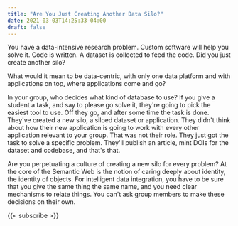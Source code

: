 ```yaml
---
title: "Are You Just Creating Another Data Silo?"
date: 2021-03-03T14:25:33-04:00
draft: false
---
```


You have a data-intensive research problem. Custom software will help you solve it. Code is written. A dataset is
collected to feed the code. Did you just create another silo?

What would it mean to be data-centric, with only one data platform and with applications on top, where applications come
and go?

In your group, who decides what kind of database to use? If you give a student a task, and say to please go solve it,
they're going to pick the easiest tool to use. Off they go, and after some time the task is done. They've created a new
silo, a siloed dataset or application. They didn't think about how their new application is going to work with every
other application relevant to your group. That was not their role. They just got the task to solve a specific problem.
They'll publish an article, mint DOIs for the dataset and codebase, and that's that.

Are you perpetuating a culture of creating a new silo for every problem? At the core of the Semantic Web is the notion
of caring deeply about identity, the identity of objects. For intelligent data integration, you have to be sure that you
give the same thing the same name, and you need clear mechanisms to relate things. You can't ask group members to make
these decisions on their own.

{{< subscribe >}}
